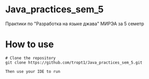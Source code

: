 # Java_practices_sem_5
Практики по "Разработка на языке джава" МИРЭА за 5 семетр

# How to use
```
# Clone the repository
git clone https://github.com/tropt1/Java_practices_sem_5.git

Then use your IDE to run
```
